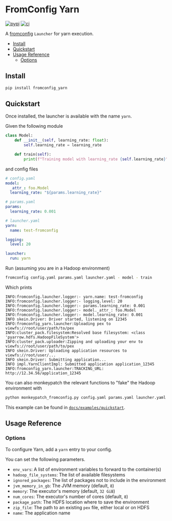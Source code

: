 # FromConfig Yarn
[![pypi](https://img.shields.io/pypi/v/fromconfig-yarn.svg)](https://pypi.python.org/pypi/fromconfig-yarn)
[![ci](https://github.com/criteo/fromconfig-yarn/workflows/Continuous%20integration/badge.svg)](https://github.com/criteo/fromconfig-yarn/actions?query=workflow%3A%22Continuous+integration%22)

A [fromconfig](https://github.com/criteo/fromconfig) `Launcher` for yarn execution.

<!-- MarkdownTOC -->

- [Install](#install)
- [Quickstart](#quickstart)
- [Usage Reference](#usage-reference)
  - [Options](#options)

<!-- /MarkdownTOC -->


<a id="install"></a>
## Install

```bash
pip install fromconfig_yarn
```

<a id="quickstart"></a>
## Quickstart

Once installed, the launcher is available with the name `yarn`.

Given the following module

```python
class Model:
    def __init__(self, learning_rate: float):
        self.learning_rate = learning_rate

    def train(self):
        print(f"Training model with learning_rate {self.learning_rate}")
```


and config files

```yaml
# config.yaml
model:
  _attr_: foo.Model
  learning_rate: "${params.learning_rate}"

# params.yaml
params:
  learning_rate: 0.001

# launcher.yaml
yarn:
  name: test-fromconfig

logging:
  level: 20

launcher:
  run: yarn
```

Run (assuming you are in a Hadoop environment)

```bash
fromconfig config.yaml params.yaml launcher.yaml - model - train
```

Which prints

```
INFO:fromconfig.launcher.logger:- yarn.name: test-fromconfig
INFO:fromconfig.launcher.logger:- logging.level: 20
INFO:fromconfig.launcher.logger:- params.learning_rate: 0.001
INFO:fromconfig.launcher.logger:- model._attr_: foo.Model
INFO:fromconfig.launcher.logger:- model.learning_rate: 0.001
INFO skein.Driver: Driver started, listening on 12345
INFO:fromconfig_yarn.launcher:Uploading pex to viewfs://root/user/path/to/pex
INFO:cluster_pack.filesystem:Resolved base filesystem: <class 'pyarrow.hdfs.HadoopFileSystem'>
INFO:cluster_pack.uploader:Zipping and uploading your env to viewfs://root/user/path/to/pex
INFO skein.Driver: Uploading application resources to viewfs://root/user/...
INFO skein.Driver: Submitting application...
INFO impl.YarnClientImpl: Submitted application application_12345
INFO:fromconfig_yarn.launcher:TRACKING_URL: http://12.34.56/application_12345
```

You can also monkeypatch the relevant functions to "fake" the Hadoop environment with

```bash
python monkeypatch_fromconfig.py config.yaml params.yaml launcher.yaml - model - train
```

This example can be found in [`docs/examples/quickstart`](docs/examples/quickstart).


<a id="usage-reference"></a>
## Usage Reference

<a id="options"></a>
### Options

To configure Yarn, add a `yarn` entry to your config.

You can set the following parameters.

- `env_vars`: A list of environment variables to forward to the container(s)
- `hadoop_file_systems`: The list of available filesystems
- `ignored_packages`: The list of packages not to include in the environment
- `jvm_memory_in_gb`: The JVM memory (default, `8`)
- `memory`: The executor's memory (default, `32 GiB`)
- `num_cores`: The executor's number of cores (default, `8`)
- `package_path`: The HDFS location where to save the environment
- `zip_file`: The path to an existing `pex` file, either local or on HDFS
- `name`: The application name
